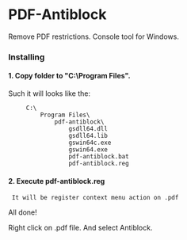 # PDF-Antiblock
Remove PDF restrictions. Console tool for Windows.

### Installing

#### 1. Copy folder to "C:\Program Files".

Such it will looks like the:
```
     C:\
         Program Files\
             pdf-antiblock\
                 gsdll64.dll
                 gsdll64.lib
                 gswin64c.exe
                 gswin64.exe
                 pdf-antiblock.bat
                 pdf-antiblock.reg
```

#### 2. Execute pdf-antiblock.reg
     It will be register context menu action on .pdf

All done!

Right click on .pdf file. And select Antiblock.

